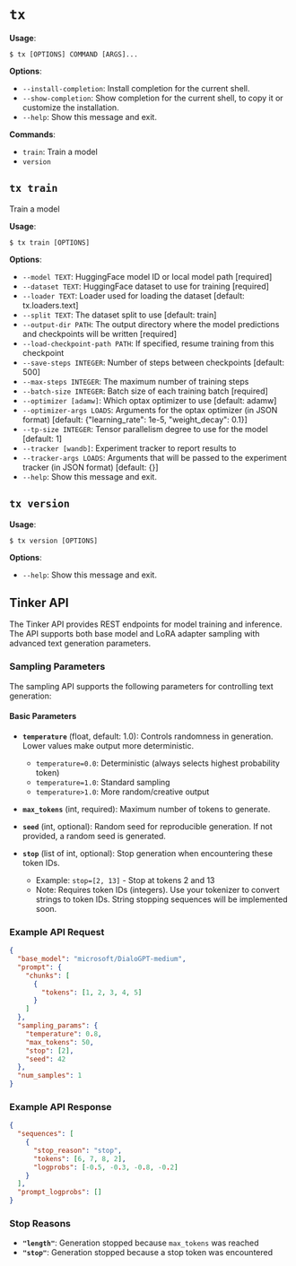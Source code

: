 # `tx`

**Usage**:

```console
$ tx [OPTIONS] COMMAND [ARGS]...
```

**Options**:

* `--install-completion`: Install completion for the current shell.
* `--show-completion`: Show completion for the current shell, to copy it or customize the installation.
* `--help`: Show this message and exit.

**Commands**:

* `train`: Train a model
* `version`

## `tx train`

Train a model

**Usage**:

```console
$ tx train [OPTIONS]
```

**Options**:

* `--model TEXT`: HuggingFace model ID or local model path  [required]
* `--dataset TEXT`: HuggingFace dataset to use for training  [required]
* `--loader TEXT`: Loader used for loading the dataset  [default: tx.loaders.text]
* `--split TEXT`: The dataset split to use  [default: train]
* `--output-dir PATH`: The output directory where the model predictions and checkpoints will be written  [required]
* `--load-checkpoint-path PATH`: If specified, resume training from this checkpoint
* `--save-steps INTEGER`: Number of steps between checkpoints  [default: 500]
* `--max-steps INTEGER`: The maximum number of training steps
* `--batch-size INTEGER`: Batch size of each training batch  [required]
* `--optimizer [adamw]`: Which optax optimizer to use  [default: adamw]
* `--optimizer-args LOADS`: Arguments for the optax optimizer (in JSON format)  [default: {&quot;learning_rate&quot;: 1e-5, &quot;weight_decay&quot;: 0.1}]
* `--tp-size INTEGER`: Tensor parallelism degree to use for the model  [default: 1]
* `--tracker [wandb]`: Experiment tracker to report results to
* `--tracker-args LOADS`: Arguments that will be passed to the experiment tracker (in JSON format)  [default: {}]
* `--help`: Show this message and exit.

## `tx version`

**Usage**:

```console
$ tx version [OPTIONS]
```

**Options**:

* `--help`: Show this message and exit.

## Tinker API

The Tinker API provides REST endpoints for model training and inference. The API supports both base model and LoRA adapter sampling with advanced text generation parameters.

### Sampling Parameters

The sampling API supports the following parameters for controlling text generation:

#### Basic Parameters

* **`temperature`** (float, default: 1.0): Controls randomness in generation. Lower values make output more deterministic.
  - `temperature=0.0`: Deterministic (always selects highest probability token)
  - `temperature=1.0`: Standard sampling
  - `temperature>1.0`: More random/creative output

* **`max_tokens`** (int, required): Maximum number of tokens to generate.

* **`seed`** (int, optional): Random seed for reproducible generation. If not provided, a random seed is generated.

* **`stop`** (list of int, optional): Stop generation when encountering these token IDs.
  - Example: `stop=[2, 13]` - Stop at tokens 2 and 13
  - Note: Requires token IDs (integers). Use your tokenizer to convert strings to token IDs.
    String stopping sequences will be implemented soon.

### Example API Request

```json
{
  "base_model": "microsoft/DialoGPT-medium",
  "prompt": {
    "chunks": [
      {
        "tokens": [1, 2, 3, 4, 5]
      }
    ]
  },
  "sampling_params": {
    "temperature": 0.8,
    "max_tokens": 50,
    "stop": [2],
    "seed": 42
  },
  "num_samples": 1
}
```

### Example API Response

```json
{
  "sequences": [
    {
      "stop_reason": "stop",
      "tokens": [6, 7, 8, 2],
      "logprobs": [-0.5, -0.3, -0.8, -0.2]
    }
  ],
  "prompt_logprobs": []
}
```

### Stop Reasons

* **`"length"`**: Generation stopped because `max_tokens` was reached
* **`"stop"`**: Generation stopped because a stop token was encountered